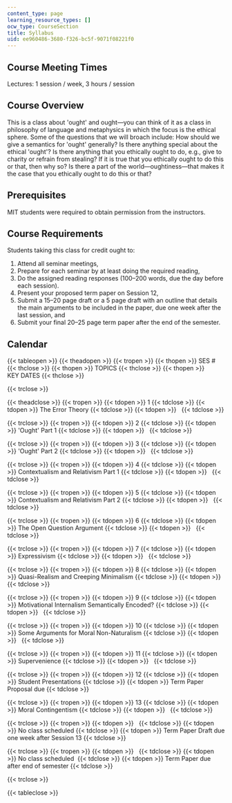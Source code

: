 ```yaml
---
content_type: page
learning_resource_types: []
ocw_type: CourseSection
title: Syllabus
uid: ee960486-3680-f326-bc5f-9071f08221f0
---
```


Course Meeting Times
--------------------

Lectures: 1 session / week, 3 hours / session

Course Overview
---------------

This is a class about 'ought' and ought—you can think of it as a class in philosophy of language and metaphysics in which the focus is the ethical sphere. Some of the questions that we will broach include: How should we give a semantics for 'ought' generally? Is there anything special about the ethical 'ought'? Is there anything that you ethically ought to do, e.g., give to charity or refrain from stealing? If it is true that you ethically ought to do this or that, then why so? Is there a part of the world—oughtiness—that makes it the case that you ethically ought to do this or that?

Prerequisites
-------------

MIT students were required to obtain permission from the instructors.

Course Requirements
-------------------

Students taking this class for credit ought to:

1.  Attend all seminar meetings,
2.  Prepare for each seminar by at least doing the required reading,
3.  Do the assigned reading responses (100–200 words, due the day before each session).
4.  Present your proposed term paper on Session 12,
5.  Submit a 15–20 page draft or a 5 page draft with an outline that details the main arguments to be included in the paper, due one week after the last session, and
6.  Submit your final 20–25 page term paper after the end of the semester.

Calendar
--------

{{< tableopen >}}
{{< theadopen >}}
{{< tropen >}}
{{< thopen >}}
SES #
{{< thclose >}}
{{< thopen >}}
TOPICS
{{< thclose >}}
{{< thopen >}}
KEY DATES
{{< thclose >}}

{{< trclose >}}

{{< theadclose >}}
{{< tropen >}}
{{< tdopen >}}
1
{{< tdclose >}}
{{< tdopen >}}
The Error Theory
{{< tdclose >}}
{{< tdopen >}}
 
{{< tdclose >}}

{{< trclose >}}
{{< tropen >}}
{{< tdopen >}}
2
{{< tdclose >}}
{{< tdopen >}}
'Ought' Part 1
{{< tdclose >}}
{{< tdopen >}}
 
{{< tdclose >}}

{{< trclose >}}
{{< tropen >}}
{{< tdopen >}}
3
{{< tdclose >}}
{{< tdopen >}}
'Ought' Part 2
{{< tdclose >}}
{{< tdopen >}}
 
{{< tdclose >}}

{{< trclose >}}
{{< tropen >}}
{{< tdopen >}}
4
{{< tdclose >}}
{{< tdopen >}}
Contextualism and Relativism Part 1
{{< tdclose >}}
{{< tdopen >}}
 
{{< tdclose >}}

{{< trclose >}}
{{< tropen >}}
{{< tdopen >}}
5
{{< tdclose >}}
{{< tdopen >}}
Contextualism and Relativism Part 2
{{< tdclose >}}
{{< tdopen >}}
 
{{< tdclose >}}

{{< trclose >}}
{{< tropen >}}
{{< tdopen >}}
6
{{< tdclose >}}
{{< tdopen >}}
The Open Question Argument
{{< tdclose >}}
{{< tdopen >}}
 
{{< tdclose >}}

{{< trclose >}}
{{< tropen >}}
{{< tdopen >}}
7
{{< tdclose >}}
{{< tdopen >}}
Expressivism
{{< tdclose >}}
{{< tdopen >}}
 
{{< tdclose >}}

{{< trclose >}}
{{< tropen >}}
{{< tdopen >}}
8
{{< tdclose >}}
{{< tdopen >}}
Quasi-Realism and Creeping Minimalism
{{< tdclose >}}
{{< tdopen >}}
 
{{< tdclose >}}

{{< trclose >}}
{{< tropen >}}
{{< tdopen >}}
9
{{< tdclose >}}
{{< tdopen >}}
Motivational Internalism Semantically Encoded?
{{< tdclose >}}
{{< tdopen >}}
 
{{< tdclose >}}

{{< trclose >}}
{{< tropen >}}
{{< tdopen >}}
10
{{< tdclose >}}
{{< tdopen >}}
Some Arguments for Moral Non-Naturalism
{{< tdclose >}}
{{< tdopen >}}
 
{{< tdclose >}}

{{< trclose >}}
{{< tropen >}}
{{< tdopen >}}
11
{{< tdclose >}}
{{< tdopen >}}
Supervenience
{{< tdclose >}}
{{< tdopen >}}
 
{{< tdclose >}}

{{< trclose >}}
{{< tropen >}}
{{< tdopen >}}
12
{{< tdclose >}}
{{< tdopen >}}
Student Presentations
{{< tdclose >}}
{{< tdopen >}}
Term Paper Proposal due
{{< tdclose >}}

{{< trclose >}}
{{< tropen >}}
{{< tdopen >}}
13
{{< tdclose >}}
{{< tdopen >}}
Moral Contingentism
{{< tdclose >}}
{{< tdopen >}}
 
{{< tdclose >}}

{{< trclose >}}
{{< tropen >}}
{{< tdopen >}}
 
{{< tdclose >}}
{{< tdopen >}}
No class scheduled
{{< tdclose >}}
{{< tdopen >}}
Term Paper Draft due one week after Session 13
{{< tdclose >}}

{{< trclose >}}
{{< tropen >}}
{{< tdopen >}}
 
{{< tdclose >}}
{{< tdopen >}}
No class scheduled 
{{< tdclose >}}
{{< tdopen >}}
Term Paper due after end of semester
{{< tdclose >}}

{{< trclose >}}

{{< tableclose >}}